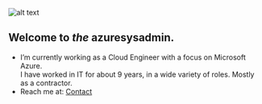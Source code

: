 ![alt text](https://media.tenor.com/2SdLMOWO_TkAAAAC/all-your-base-all-your-base-are-belong-to-us.gif)
## Welcome to _the_ azuresysadmin.

- I’m currently working as a Cloud Engineer with a focus on Microsoft Azure. <br>I have worked in IT for about 9 years, in a wide variety of roles. Mostly as a contractor. 
- Reach me at: [Contact](https://sudobay.tech/contact/) 


<!-- ![alt text](https://ipfs.pixura.io/ipfs/QmUS8EskznV88DENcpEQRrgZfpwLfAT7hwfwCVGCoeGBqs/AN-Dm.gif) -->
